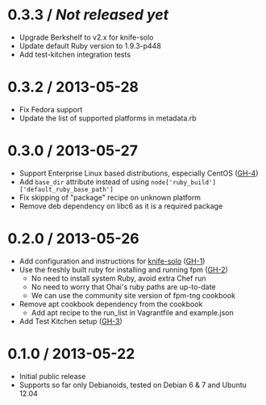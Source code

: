 # 0.3.3 / _Not released yet_

- Upgrade Berkshelf to v2.x for knife-solo
- Update default Ruby version to 1.9.3-p448
- Add test-kitchen integration tests

# 0.3.2 / 2013-05-28

- Fix Fedora support
- Update the list of supported platforms in metadata.rb

# 0.3.0 / 2013-05-27

- Support Enterprise Linux based distributions, especially CentOS ([GH-4])
- Add `base_dir` attribute instead of using `node['ruby_build']['default_ruby_base_path']`
- Fix skipping of "package" recipe on unknown platform
- Remove deb dependency on libc6 as it is a required package

# 0.2.0 / 2013-05-26

- Add configuration and instructions for [knife-solo](http://matschaffer.github.io/knife-solo/) ([GH-1])
- Use the freshly built ruby for installing and running fpm ([GH-2])
    - No need to install system Ruby, avoid extra Chef run
    - No need to worry that Ohai's ruby paths are up-to-date
    - We can use the community site version of fpm-tng cookbook
- Remove apt cookbook dependency from the cookbook
    - Add apt recipe to the run_list in Vagrantfile and example.json
- Add Test Kitchen setup ([GH-3])

# 0.1.0 / 2013-05-22

- Initial public release
- Supports so far only Debianoids, tested on Debian 6 & 7 and Ubuntu 12.04


[GH-1]:  https://github.com/reaktor/chef-ruby_pkg/issues/1  "Issue 1"
[GH-2]:  https://github.com/reaktor/chef-ruby_pkg/issues/2  "Issue 2"
[GH-3]:  https://github.com/reaktor/chef-ruby_pkg/issues/3  "Issue 3"
[GH-4]:  https://github.com/reaktor/chef-ruby_pkg/issues/4  "Issue 4"
